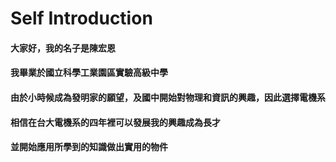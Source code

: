 # Self Introduction

#### 大家好，我的名子是陳宏恩
#### 我畢業於國立科學工業園區實驗高級中學
#### 由於小時候成為發明家的願望，及國中開始對物理和資訊的興趣，因此選擇電機系
#### 相信在台大電機系的四年裡可以發展我的興趣成為長才
#### 並開始應用所學到的知識做出實用的物件
